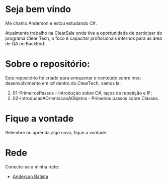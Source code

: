 # Seja bem vindo 
Me chamo Anderson e estou estudando C#.

Atualmente trabalho na ClearSale onde tive a oportunidade de participar do programa Clear Tech, o foco é capacitar profissionais internos para as área de QA ou BackEnd.

# Sobre o repositório:
Este repositório foi criado para armazenar o conteúdo sobre meu desenvolvimento em c# dentro do ClearTech, vamos la:

1.	01-PrimeirosPassos - Introdução sobre C#, laços de repetição e IF;
2.	02-IntroducaoAOrientacaoAObjetos - Primeiros passos sobre Classes.

# Fique a vontade
Relembre ou aprenda algo novo, fique a vontade. 

# Rede
Conecte-se a minha rede: 

- [Anderson Batista](https://www.linkedin.com/in/anderbatista/)
